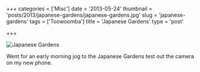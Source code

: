 +++
categories = ['Misc']
date = '2013-05-24'
thumbnail = 'posts/2013/japanese-gardens/japanese-gardens.jpg'
slug = 'japanese-gardens'
tags = ['Toowoomba']
title = 'Japanese Gardens'
type = 'post'

+++

![Japanese Gardens](japanese-gardens.jpg)

Went for an early morning jog to the Japanese Gardens test out the camera on my new phone.